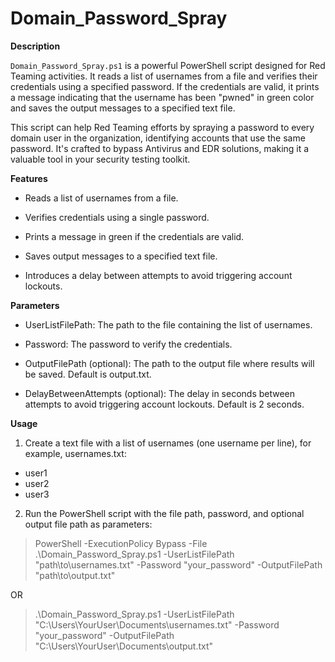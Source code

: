 # Domain_Password_Spray

**Description**

`Domain_Password_Spray.ps1` is a powerful PowerShell script designed for Red Teaming activities. It reads a list of usernames from a file and verifies their credentials using a specified password. If the credentials are valid, it prints a message indicating that the username has been "pwned" in green color and saves the output messages to a specified text file.

This script can help Red Teaming efforts by spraying a password to every domain user in the organization, identifying accounts that use the same password. It's crafted to bypass Antivirus and EDR solutions, making it a valuable tool in your security testing toolkit.

**Features**

- Reads a list of usernames from a file.

- Verifies credentials using a single password.

- Prints a message in green if the credentials are valid.

- Saves output messages to a specified text file.

- Introduces a delay between attempts to avoid triggering account lockouts.

**Parameters**

- UserListFilePath: The path to the file containing the list of usernames.

- Password: The password to verify the credentials.

- OutputFilePath (optional): The path to the output file where results will be saved. Default is output.txt.

- DelayBetweenAttempts (optional): The delay in seconds between attempts to avoid triggering account lockouts. Default is 2 seconds.

**Usage**
1. Create a text file with a list of usernames (one username per line), for example, usernames.txt:
  - user1
  - user2
  - user3

2. Run the PowerShell script with the file path, password, and optional output file path as parameters:
  > PowerShell -ExecutionPolicy Bypass -File .\Domain_Password_Spray.ps1 -UserListFilePath "path\to\usernames.txt" -Password "your_password" -OutputFilePath "path\to\output.txt"

OR 

  > .\Domain_Password_Spray.ps1 -UserListFilePath "C:\Users\YourUser\Documents\usernames.txt" -Password "your_password" -OutputFilePath "C:\Users\YourUser\Documents\output.txt"



